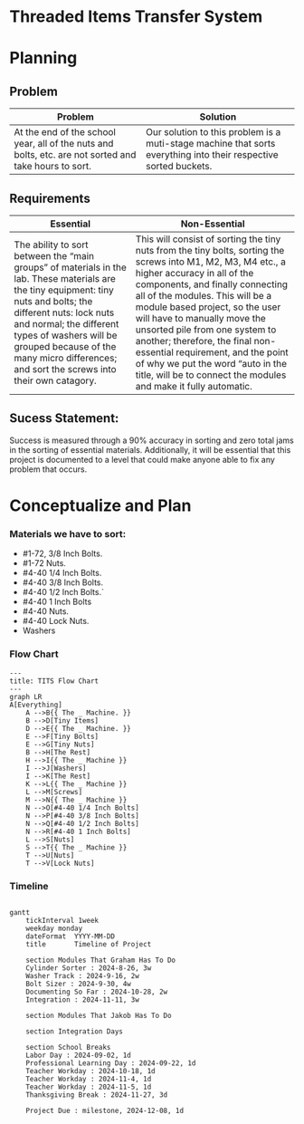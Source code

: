 # Threaded Items Transfer System
# Planning
## Problem

| Problem | Solution |
| - | - |
| At the end of the school year, all of the nuts and bolts, etc. are not sorted and take hours to sort. | Our solution to this problem is a muti-stage machine that sorts everything into their respective sorted buckets. |

## Requirements 

| Essential | Non-Essential |
| - | - |
| The ability to sort between the “main groups” of materials in the lab. These materials are the tiny equipment: tiny nuts and bolts; the different nuts: lock nuts and normal; the different types of washers will be grouped because of the many micro differences; and sort the screws into their own catagory. | This will consist of sorting the tiny nuts from the tiny bolts, sorting the screws into M1, M2, M3, M4 etc., a higher accuracy in all of the components, and finally connecting all of the modules. This will be a module based project, so the user will have to manually move the unsorted pile from one system to another; therefore, the final non-essential requirement, and the point of why we put the word “auto in the title, will be to connect the modules and make it fully automatic. |

## Sucess Statement:
Success is measured through a 90% accuracy in sorting and zero total jams in the sorting of essential materials. Additionally, it will be essential that this project is documented to a level that could make anyone able to fix any problem that occurs.

# Conceptualize and Plan

### Materials we have to sort:
* #1-72, 3/8 Inch Bolts.
* #1-72 Nuts.
* #4-40 1/4 Inch Bolts.
* #4-40 3/8 Inch Bolts.
* #4-40 1/2 Inch Bolts.`
* #4-40 1 Inch Bolts
* #4-40 Nuts.
* #4-40 Lock Nuts.
* Washers

### Flow Chart

```mermaid
---
title: TITS Flow Chart
---
graph LR
A[Everything]
    A -->B{{ The _ Machine. }}
    B -->D[Tiny Items]
    D -->E{{ The _ Machine. }}
    E -->F[Tiny Bolts]
    E -->G[Tiny Nuts]
    B -->H[The Rest]
    H -->I{{ The _ Machine }}
    I -->J[Washers]
    I -->K[The Rest]
    K -->L{{ The _ Machine }}
    L -->M[Screws]
    M -->N{{ The _ Machine }}
    N -->O[#4-40 1/4 Inch Bolts]
    N -->P[#4-40 3/8 Inch Bolts]
    N -->Q[#4-40 1/2 Inch Bolts]
    N -->R[#4-40 1 Inch Bolts]
    L -->S[Nuts]
    S -->T{{ The _ Machine }}
    T -->U[Nuts]
    T -->V[Lock Nuts]
```

### Timeline

```mermaid

gantt
    tickInterval 1week
    weekday monday
    dateFormat  YYYY-MM-DD
    title       Timeline of Project

    section Modules That Graham Has To Do
    Cylinder Sorter : 2024-8-26, 3w
    Washer Track : 2024-9-16, 2w
    Bolt Sizer : 2024-9-30, 4w
    Documenting So Far : 2024-10-28, 2w
    Integration : 2024-11-11, 3w

    section Modules That Jakob Has To Do

    section Integration Days

    section School Breaks 
    Labor Day : 2024-09-02, 1d
    Professional Learning Day : 2024-09-22, 1d
    Teacher Workday : 2024-10-18, 1d
    Teacher Workday : 2024-11-4, 1d
    Teacher Workday : 2024-11-5, 1d
    Thanksgiving Break : 2024-11-27, 3d

    Project Due : milestone, 2024-12-08, 1d
    
```
